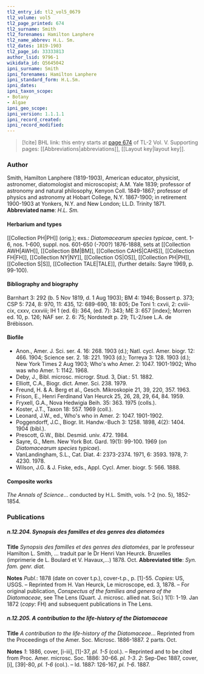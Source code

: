 ```yaml
---
tl2_entry_id: tl2_vol5_0679
tl2_volume: vol5
tl2_page_printed: 674
tl2_surname: Smith
tl2_forenames: Hamilton Lanphere
tl2_name_abbrev: H.L. Sm.
tl2_dates: 1819-1903
tl2_page_id: 33333813
author_lsid: 9796-1
wikidata_id: Q5645042
ipni_surname: Smith
ipni_forenames: Hamilton Lanphere
ipni_standard_form: H.L.Sm.
ipni_dates: 
ipni_taxon_scope: 
- Botany
- Algae
ipni_geo_scope: 
ipni_version: 1.1.1.1
ipni_record_created: 
ipni_record_modified:
---
```



> [!cite] BHL link: this entry starts at [page 674](https://www.biodiversitylibrary.org/page/33333813) of TL-2 Vol. V.
> Supporting pages: [[Abbreviations|abbreviations]], [[Layout key|layout key]].

### Author

Smith, Hamilton Lanphere (1819-1903), American educator, physicist, astronomer, diatomologist and microscopist; A.M. Yale 1839; professor of astronomy and natural philosophy, Kenyon Coll. 1849-1867; professor of physics and astronomy at Hobart College, N.Y. 1867-1900; in retirement 1900-1903 at Yonkers, N.Y. and New London; LL.D. Trinity 1871. 
**Abbreviated name**: *H.L. Sm.*

#### Herbarium and types

[[Collection PH|PH]] (orig.); exs.: *Diatomacearum species typicae*, cent. 1-6, nos. 1-600, suppl. nos. 601-650 (-700?) 1876-1888, sets at [[Collection AWH|AWH]], [[Collection BM|BM]], [[Collection CAHS|CAHS]], [[Collection FH|FH]], [[Collection NY|NY]], [[Collection OS|OS]], [[Collection PH|PH]], [[Collection S|S]], [[Collection TALE|TALE]], (further details: Sayre 1969, p. 99-100).

#### Bibliography and biography

Barnhart 3: 292 (b. 5 Nov 1819, d. 1 Aug 1903); BM 4: 1946; Bossert p. 373; CSP 5: 724, 8: 970, 11: 435, 12: 689-690, 18: 805; De Toni 1: cxvii, 2: cviii-cix, cxxv, cxxviii; IH 1 (ed. 6): 364, (ed. 7): 343; ME 3: 657 \[index\]; Morren ed. 10, p. 126; NAF ser. 2. 6: 75; Nordstedt p. 29; TL-2/see L.A. de Brébisson.

#### Biofile

- Anon., Amer. J. Sci. ser. 4. 16: 268. 1903 (d.); Natl. cycl. Amer. biogr. 12: 466. 1904; Science ser. 2. 18: 221. 1903 (d.); Torreya 3: 128. 1903 (d.); New York Times 2 Aug 1903; Who's who Amer. 2: 1047. 1901-1902; Who was who Amer. 1: 1142. 1968.
- Deby, J., Bibl. microsc. microgr. Stud. 3, Diat.: 51. 1882.
- Elliott, C.A., Biogr. dict. Amer. Sci. 238. 1979.
- Freund, H. & A. Berg et al., Gesch. Mikroskopie 21, 39, 220, 357. 1963.
- Frison, E., Henri Ferdinand Van Heurck 25, 26, 28, 29, 64, 84. 1959.
- Fryxell, G.A., Nova Hedwigia Beih. 35: 363. 1975 (colls.).
- Koster, J.T., Taxon 18: 557. 1969 (coll.).
- Leonard, J.W., ed., Who's who in Amer. 2: 1047. 1901-1902.
- Poggendorff, J.C., Biogr. lit. Handw.-Buch 3: 1258. 1898, 4(2): 1404. 1904 (bibl.).
- Prescott, G.W., Bibl. Desmid. univ. 472. 1984.
- Sayre, G., Mem. New York Bot. Gard. 19(1): 99-100. 1969 (on *Diatomacearum species typicae*).
- VanLandingham, S.L., Cat. Diat. 4: 2373-2374. 1971, 6: 3593. 1978, 7: 4230. 1978.
- Wilson, J.G. & J. Fiske, eds., Appl. Cycl. Amer. biogr. 5: 566. 1888.

#### Composite works

*The Annals of Science*... conducted by H.L. Smith, vols. 1-2 (no. 5), 1852-1854.

### Publications

##### n.12.204. Synopsis des familles et des genres des diatomées

**Title**
*Synopsis des familles et des genres des diatomées*, par le professeur Hamilton L. Smith, ... traduit par le Dr Henri Van Heurck. Bruxelles (imprimerie de L. Boulard et V. Havaux,...) 1878. Oct.
**Abbreviated title**: *Syn. fam. genr. diat.*

**Notes**
*Publ*.: 1878 (date on cover t.p.), cover-t.p., p. \[1\]-55. *Copies*: US, USGS. – Reprinted from H. Van Heurck, Le microscope, ed. 3, 1878. – For original publication, *Conspectus of the families and genera of the Diatomaceae*, see The Lens (Quart. J. microsc. allied nat. Sci.) 1(1): 1-19. Jan 1872 (*copy*: FH) and subsequent publications in The Lens.

##### n.12.205. A contribution to the life-history of the Diatomaceae

**Title**
*A contribution to the life-history of the Diatomaceae*... Reprinted from the Proceedings of the Amer. Soc. Microsc. 1886-1887. 2 parts. Oct.

**Notes**
*1*: 1886, cover, \[i-iii\], \[1\]-37, *pl. 1-5* (col.). – Reprinted and to be cited from Proc. Amer. microsc. Soc. 1886: 30-66. *pl. 1-3*.
*2*: Sep-Dec 1887, cover, \[i\], \[39\]-80, *pl. 1-6* (col.). – Id. 1887: 126-167, *pl. 1-6*. 1887.

